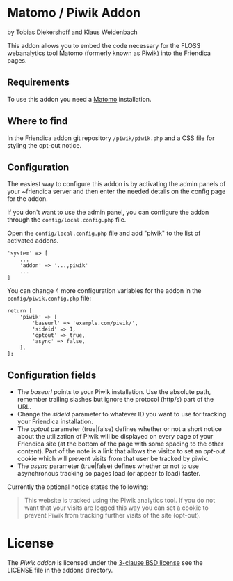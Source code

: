 Matomo / Piwik Addon
============

by Tobias Diekershoff and Klaus Weidenbach

This addon allows you to embed the code necessary for the FLOSS webanalytics tool Matomo (formerly known as Piwik) into the Friendica pages.

Requirements
------------

To use this addon you need a [Matomo](https://matomo.org/) installation.

Where to find
-------------

In the Friendica addon git repository `/piwik/piwik.php` and a CSS file for styling the opt-out notice.

Configuration
-------------

The easiest way to configure this addon is by activating the admin panels of your ~friendica server and then enter the needed details on the config page for the addon.

If you don't want to use the admin panel, you can configure the addon through the `config/local.config.php` file.

Open the `config/local.config.php` file and add "piwik" to the list of activated addons.

    'system' => [
        ...
        'addon' => '...,piwik'
        ...
    ]

You can change 4 more configuration variables for the addon in the `config/piwik.config.php` file:

	return [
		'piwik' => [
			'baseurl' => 'example.com/piwik/',
			'sideid' => 1,
			'optout' => true,
			'async' => false,
		],
	];

Configuration fields
---------------------

* The *baseurl* points to your Piwik installation. Use the absolute path, remember trailing slashes but ignore the protocol (http/s) part of the URL.
* Change the *sideid* parameter to whatever ID you want to use for tracking your Friendica installation.
* The *optout* parameter (true|false) defines whether or not a short notice about the utilization of Piwik will be displayed on every page of your Friendica site (at the bottom of the page with some spacing to the
other content). Part of the note is a link that allows the visitor to set an _opt-out_ cookie which will prevent visits from that user be tracked by piwik.
* The *async* parameter (true|false) defines whether or not to use asynchronous tracking so pages load (or appear to load) faster.

Currently the optional notice states the following:

>    This website is tracked using the Piwik analytics tool. If you do not want that your visits are logged this way you can set a cookie to prevent Piwik from tracking further visits of the site (opt-out).

License
=======

The _Piwik addon_ is licensed under the [3-clause BSD license][3] see the LICENSE file in the addons directory.

[3]: http://opensource.org/licenses/BSD-3-Clause
